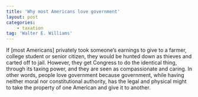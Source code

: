 ```yaml
---
title: 'Why most Americans love government'
layout: post
categories:
    - taxation
tag: 'Walter E. Williams'
---
```


If \[most Americans\] privately took someone’s earnings to give to a farmer, college student or senior citizen, they would be hunted down as thieves and carted off to jail. However, they get Congress to do the identical thing, through its taxing power, and they are seen as compassionate and caring. In other words, people love government because government, while having neither moral nor constitutional authority, has the legal and physical might to take the property of one American and give it to another.